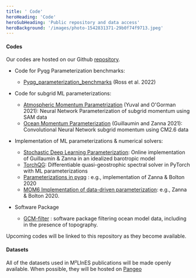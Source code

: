 ```yaml
---
title: ' Code'
heroHeading: 'Code'
heroSubHeading: 'Public repository and data access'
heroBackground: '/images/photo-1542831371-29b0f74f9713.jpeg'
---
```


#### Codes

Our codes are hosted on our Github [repository](https://github.com/m2lines).

- Code for Pyqg Parameterization benchmarks:
  * [Pyqg_parameterization_benchmarks](https://github.com/m2lines/pyqg_parameterization_benchmarks) (Ross et al. 2022)

- Code for subgrid ML parameterizations:
  * [Atmospheric Momentum Parametrization](https://doi.org/10.5281/zenodo.5083483) (Yuval and O'Gorman 2021): Neural Network Parameterization of subgrid momentum using SAM data
  * [Ocean Momentum Parameterization](https://doi.org/10.5281/zenodo.5076046) (Guillaumin and Zanna 2021): Convolutional Neural Network subgrid momentum using CM2.6 data

- Implementation of ML parameterizations & numerical solvers:
  * [Stochastic Deep Learning Parameterization](https://doi.org/10.5281/zenodo.4573448): Online implementation of Guillaumin & Zanna in an idealized barotropic model
  * [TorchQG](https://github.com/hrkz/torchqg): Differentiable quasi-geostrophic spectral solver in PyTorch with ML parameterizations
  * [Parameterizations in pyqg](https://github.com/pyqg/pyqg) : e.g., implementation of Zanna & Bolton 2020
  * [MOM6 Implementation of data-driven parameterization](https://github.com/Pperezhogin/MOM6/blob/Zanna-Bolton-2020/src/parameterizations/lateral/MOM_Zanna_Bolton.F90): e.g., Zanna & Bolton 2020.

- Software Package
  * [GCM-filter](https://github.com/ocean-eddy-cpt/gcm-filters) : software package filtering ocean model data, including in the presence of topography.


Upcoming codes will be linked to this repository as they become available.

#### Datasets

All of the datasets used in M²LInES publications will be made openly available. When possible, they will be hosted on [Pangeo](https://pangeo.io/)

